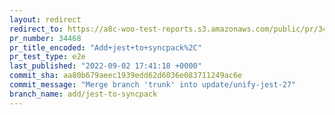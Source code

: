 ```yaml
---
layout: redirect
redirect_to: https://a8c-woo-test-reports.s3.amazonaws.com/public/pr/34468/e2e/index.html
pr_number: 34468
pr_title_encoded: "Add+jest+to+syncpack%2C"
pr_test_type: e2e
last_published: "2022-09-02 17:41:18 +0000"
commit_sha: aa80b679aeec1939edd62d6036e083711249ac6e
commit_message: "Merge branch 'trunk' into update/unify-jest-27"
branch_name: add/jest-to-syncpack
---
```


